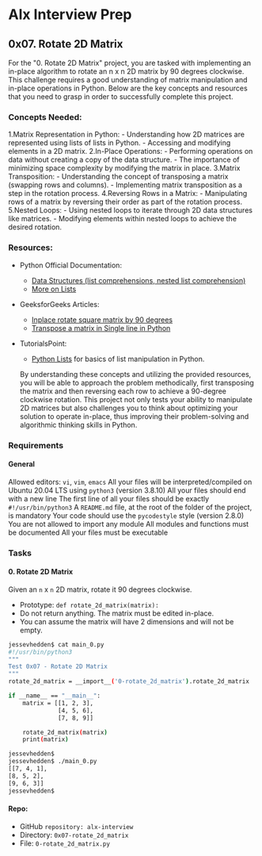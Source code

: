 # Alx Interview Prep

## 0x07. Rotate 2D Matrix

For the "0. Rotate 2D Matrix" project, you are tasked with implementing an in-place algorithm to rotate an n x n 2D matrix by 90 degrees clockwise. This challenge requires a good understanding of matrix manipulation and in-place operations in Python. Below are the key concepts and resources that you need to grasp in order to successfully complete this project.

<!-- markdownlint-disable-next-line MD026 -->
### Concepts Needed:

1.Matrix Representation in Python:
    - Understanding how 2D matrices are represented using lists of lists in Python.
    - Accessing and modifying elements in a 2D matrix.
2.In-Place Operations:
    - Performing operations on data without creating a copy of the data structure.
    - The importance of minimizing space complexity by modifying the matrix in place.
3.Matrix Transposition:
    - Understanding the concept of transposing a matrix (swapping rows and columns).
    - Implementing matrix transposition as a step in the rotation process.
4.Reversing Rows in a Matrix:
    - Manipulating rows of a matrix by reversing their order as part of the rotation process.
5.Nested Loops:
    - Using nested loops to iterate through 2D data structures like matrices.
    - Modifying elements within nested loops to achieve the desired rotation.

<!-- markdownlint-disable-next-line MD026 -->
### Resources:

- Python Official Documentation:
  - [Data Structures (list comprehensions, nested list comprehension)](https://docs.python.org/3/tutorial/datastructures.html)
  - [More on Lists](https://docs.python.org/3/tutorial/datastructures.html#more-on-lists)
- GeeksforGeeks Articles:
  - [Inplace rotate square matrix by 90 degrees](https://www.geeksforgeeks.org/inplace-rotate-square-matrix-by-90-degrees/)
  - [Transpose a matrix in Single line in Python](https://www.geeksforgeeks.org/transpose-matrix-single-line-python/)
- TutorialsPoint:
  - [Python Lists](https://www.tutorialspoint.com/python/python_lists.htm) for basics of list manipulation in Python.

  By understanding these concepts and utilizing the provided resources, you will be able to approach the problem methodically, first transposing the matrix and then reversing each row to achieve a 90-degree clockwise rotation. This project not only tests your ability to manipulate 2D matrices but also challenges you to think about optimizing your solution to operate in-place, thus improving their problem-solving and algorithmic thinking skills in Python.

### Requirements

#### General

Allowed editors: `vi`, `vim`, `emacs`
All your files will be interpreted/compiled on Ubuntu 20.04 LTS using `python3` (version 3.8.10)
All your files should end with a new line
The first line of all your files should be exactly `#!/usr/bin/python3`
A `README.md` file, at the root of the folder of the project, is mandatory
Your code should use the `pycodestyle` style (version 2.8.0)
You are not allowed to import any module
All modules and functions must be documented
All your files must be executable

### Tasks

#### 0. Rotate 2D Matrix

Given an `n` x `n` 2D matrix, rotate it 90 degrees clockwise.

- Prototype: `def rotate_2d_matrix(matrix):`
- Do not return anything. The matrix must be edited in-place.
- You can assume the matrix will have 2 dimensions and will not be empty.

```bash
jessevhedden$ cat main_0.py
#!/usr/bin/python3
"""
Test 0x07 - Rotate 2D Matrix
"""
rotate_2d_matrix = __import__('0-rotate_2d_matrix').rotate_2d_matrix

if __name__ == "__main__":
    matrix = [[1, 2, 3],
              [4, 5, 6],
              [7, 8, 9]]

    rotate_2d_matrix(matrix)
    print(matrix)

jessevhedden$
jessevhedden$ ./main_0.py
[[7, 4, 1],
[8, 5, 2],
[9, 6, 3]]
jessevhedden$
```
<!-- markdownlint-disable-next-line MD026 -->
#### Repo:

- GitHub `repository: alx-interview`
- Directory: `0x07-rotate_2d_matrix`
- File: `0-rotate_2d_matrix.py`

